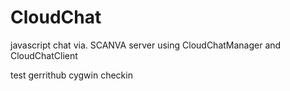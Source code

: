 # CloudChat
javascript chat via. SCANVA server using CloudChatManager and CloudChatClient

test gerrithub cygwin checkin
